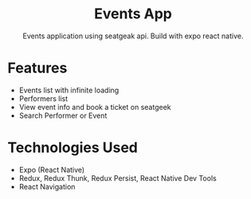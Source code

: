 <h1 align="center">Events App</h1>
<p align="center">Events application using seatgeak api. Build with expo react native.</p>

# Features
- Events list with infinite loading
- Performers list
- View event info and book a ticket on seatgeek
- Search Performer or Event

# Technologies Used
- Expo (React Native)
- Redux, Redux Thunk, Redux Persist, React Native Dev Tools
- React Navigation

